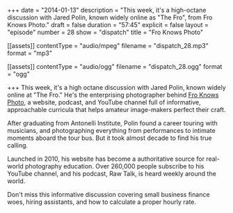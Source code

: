 +++
date = "2014-01-13"
description = "This week, it's a high-octane discussion with Jared Polin, known widely online as \"The Fro\", from Fro Knows Photo."
draft = false
duration = "57:45"
explicit = false
layout = "episode"
number = 28
show = "dispatch"
title = "Fro Knows Photo"

[[assets]]
  contentType = "audio/mpeg"
  filename = "dispatch_28.mp3"
  format = "mp3"

[[assets]]
  contentType = "audio/ogg"
  filename = "dispatch_28.ogg"
  format = "ogg"

+++
This week, it's a high octane discussion with Jared Polin, known widely online at "The Fro." He's the enterprising photographer behind [Fro Knows Photo](http://froknowsphoto.com), a website, podcast, and YouTube channel full of informative, approachable curricula that helps amateur image-makers perfect their craft.

After graduating from Antonelli Institute, Polin found a career touring with musicians, and photographing everything from performances to intimate moments aboard the tour bus. But it took almost decade to find his true calling.

Launched in 2010, his website has become a authoritative source for real-world photography education. Over 260,000 people subscribe to his YouTube channel, and his podcast, Raw Talk, is heard weekly around the world.

Don't miss this informative discussion covering small business finance woes, hiring assistants, and how to calculate a proper hourly rate.